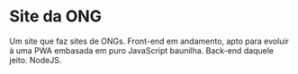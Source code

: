# Site da ONG
Um site que faz sites de ONGs.
Front-end em andamento, apto para evoluir à uma PWA embasada em puro JavaScript baunilha.
Back-end daquele jeito. NodeJS.
